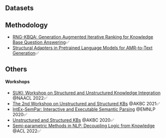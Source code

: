 ## Datasets


## Methodology
- [RNG-KBQA: Generation Augmented Iterative Ranking for Knowledge Base Question Answering](https://arxiv.org/abs/2109.08678)✅
- [Structural Adapters in Pretrained Language Models for AMR-to-Text Generation](https://arxiv.org/abs/2103.09120)✅

## Others

#### Workshops
- [SUKI: Workshop on Structured and Unstructured Knowledge Integration](https://suki-workshop.github.io/) @NAACL 2022✅
- [The 2nd Workshop on Unstructured and Structured KBs](https://uskb-workshop.github.io/) @AKBC 2021✅
- [IntEx-SemPar: Interactive and Executable Semantic Parsing](https://intex-sempar.github.io/) @EMNLP 2020✅
- [Unstructured and Structured KBs](https://uskb-workshop.github.io/2020/) @AKBC 2020✅
- [Semi-parametric Methods in NLP: Decoupling Logic from Knowledge](http://www.semiparametric.ml/) @ACL 2022✅

